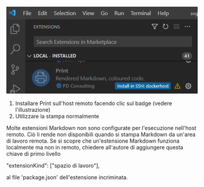 ![](./install-print-on-remote-host.png)

1. Installare Print sull'host remoto facendo clic sul badge (vedere l'illustrazione) 
2. Utilizzare la stampa normalmente

Molte estensioni Markdown non sono configurate per l'esecuzione nell'host remoto. Ciò li rende non disponibili quando si stampa Markdown da un'area di lavoro remota. Se si scopre che un'estensione Markdown funziona localmente ma non in remoto, chiedere all'autore di aggiungere questa chiave di primo livello

"extensionKind": ["spazio di lavoro"],

al file 'package.json' dell'estensione incriminata.